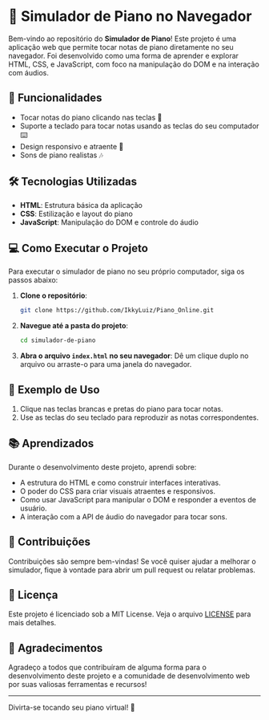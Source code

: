 # 🎹 Simulador de Piano no Navegador

Bem-vindo ao repositório do **Simulador de Piano**! Este projeto é uma aplicação web que permite tocar notas de piano diretamente no seu navegador. Foi desenvolvido como uma forma de aprender e explorar HTML, CSS, e JavaScript, com foco na manipulação do DOM e na interação com áudios.

## 🚀 Funcionalidades

- Tocar notas do piano clicando nas teclas 🥁
- Suporte a teclado para tocar notas usando as teclas do seu computador ⌨️
- Design responsivo e atraente 🎨
- Sons de piano realistas 🎶

## 🛠️ Tecnologias Utilizadas

- **HTML**: Estrutura básica da aplicação
- **CSS**: Estilização e layout do piano
- **JavaScript**: Manipulação do DOM e controle do áudio

## 💻 Como Executar o Projeto

Para executar o simulador de piano no seu próprio computador, siga os passos abaixo:

1. **Clone o repositório**:
   ```bash
   git clone https://github.com/IkkyLuiz/Piano_Online.git
   ```

2. **Navegue até a pasta do projeto**:
   ```bash
   cd simulador-de-piano
   ```

3. **Abra o arquivo `index.html` no seu navegador**:
   Dê um clique duplo no arquivo ou arraste-o para uma janela do navegador.

## 🎨 Exemplo de Uso

1. Clique nas teclas brancas e pretas do piano para tocar notas.
2. Use as teclas do seu teclado para reproduzir as notas correspondentes.

## 📚 Aprendizados

Durante o desenvolvimento deste projeto, aprendi sobre:

- A estrutura do HTML e como construir interfaces interativas.
- O poder do CSS para criar visuais atraentes e responsivos.
- Como usar JavaScript para manipular o DOM e responder a eventos de usuário.
- A interação com a API de áudio do navegador para tocar sons.

## 🤝 Contribuições

Contribuições são sempre bem-vindas! Se você quiser ajudar a melhorar o simulador, fique à vontade para abrir um pull request ou relatar problemas.

## 📄 Licença

Este projeto é licenciado sob a MIT License. Veja o arquivo [LICENSE](LICENSE) para mais detalhes.

## 🌟 Agradecimentos

Agradeço a todos que contribuíram de alguma forma para o desenvolvimento deste projeto e a comunidade de desenvolvimento web por suas valiosas ferramentas e recursos!

---

Divirta-se tocando seu piano virtual! 🎵
